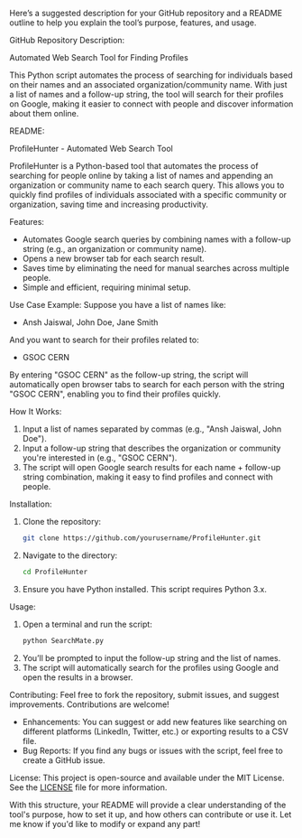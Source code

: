 Here’s a suggested description for your GitHub repository and a README outline to help you explain the tool’s purpose, features, and usage.



 GitHub Repository Description:

Automated Web Search Tool for Finding Profiles

This Python script automates the process of searching for individuals based on their names and an associated organization/community name. With just a list of names and a follow-up string, the tool will search for their profiles on Google, making it easier to connect with people and discover information about them online.



 README:

 ProfileHunter - Automated Web Search Tool

ProfileHunter is a Python-based tool that automates the process of searching for people online by taking a list of names and appending an organization or community name to each search query. This allows you to quickly find profiles of individuals associated with a specific community or organization, saving time and increasing productivity.



 Features:
- Automates Google search queries by combining names with a follow-up string (e.g., an organization or community name).
- Opens a new browser tab for each search result.
- Saves time by eliminating the need for manual searches across multiple people.
- Simple and efficient, requiring minimal setup.



 Use Case Example:
Suppose you have a list of names like:
- Ansh Jaiswal, John Doe, Jane Smith

And you want to search for their profiles related to:
- GSOC CERN

By entering "GSOC CERN" as the follow-up string, the script will automatically open browser tabs to search for each person with the string "GSOC CERN", enabling you to find their profiles quickly.



 How It Works:
1. Input a list of names separated by commas (e.g., "Ansh Jaiswal, John Doe").
2. Input a follow-up string that describes the organization or community you're interested in (e.g., "GSOC CERN").
3. The script will open Google search results for each name + follow-up string combination, making it easy to find profiles and connect with people.



 Installation:
1. Clone the repository:
   ```bash
   git clone https://github.com/yourusername/ProfileHunter.git
   ```
2. Navigate to the directory:
   ```bash
   cd ProfileHunter
   ```
3. Ensure you have Python installed. This script requires Python 3.x.



 Usage:
1. Open a terminal and run the script:
   ```bash
   python SearchMate.py
   ```
2. You’ll be prompted to input the follow-up string and the list of names.
3. The script will automatically search for the profiles using Google and open the results in a browser.



 Contributing:
Feel free to fork the repository, submit issues, and suggest improvements. Contributions are welcome!

- Enhancements: You can suggest or add new features like searching on different platforms (LinkedIn, Twitter, etc.) or exporting results to a CSV file.
- Bug Reports: If you find any bugs or issues with the script, feel free to create a GitHub issue.



 License:
This project is open-source and available under the MIT License. See the [LICENSE](LICENSE) file for more information.



With this structure, your README will provide a clear understanding of the tool's purpose, how to set it up, and how others can contribute or use it. Let me know if you'd like to modify or expand any part!

